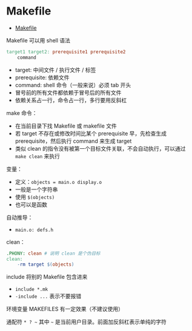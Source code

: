 # Makefile

- [Makefile](#makefile)

Makefile 可以用 shell 语法

```makefile
target1 target2: prerequisite1 prerequisite2
    command
```

- target: 中间文件 / 执行文件 / 标签
- prerequisite: 依赖文件
- command: shell 命令（一般来说）必须 tab 开头
- 冒号前的所有文件都依赖于冒号后的所有文件
- 依赖关系占一行，命令占一行，多行要用反斜杠

make 命令：

- 在当前目录下找 Makefile 或 makefile 文件
- 若 target 不存在或修改时间比某个 prerequisite 早，先检查生成 prerequisite，然后执行 command 来生成 target
- 类似 clean 的指令没有被第一个目标文件关联，不会自动执行，可以通过 `make clean` 来执行

变量：

- 定义：`objects = main.o display.o`
- 一般是一个字符串
- 使用 `$(objects)`
- 也可以是函数

自动推导：

- `main.o: defs.h`

clean：

```makefile
.PHONY: clean # 说明 clean 是个伪目标
clean:
    -rm target $(objects)
```

include 将别的 Makefile 包含进来

- `include *.mk`
- `-include ...` 表示不要报错

环境变量 MAKEFILES 有一定效果（不建议使用）

通配符 `* ? ~` 其中 `~` 是当前用户目录。前面加反斜杠表示单纯的字符

